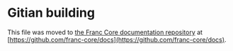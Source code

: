 Gitian building
================

This file was moved to [the Franc Core documentation repository](https://github.com/franc-core/docs/blob/master/gitian-building.md) at [https://github.com/franc-core/docs](https://github.com/franc-core/docs).
